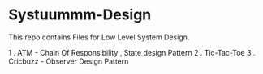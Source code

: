 # Systuummm-Design
This repo contains Files for Low Level System Design.

1 . ATM - Chain Of Responsibility , State design Pattern
2 . Tic-Tac-Toe
3 . Cricbuzz - Observer Design Pattern
